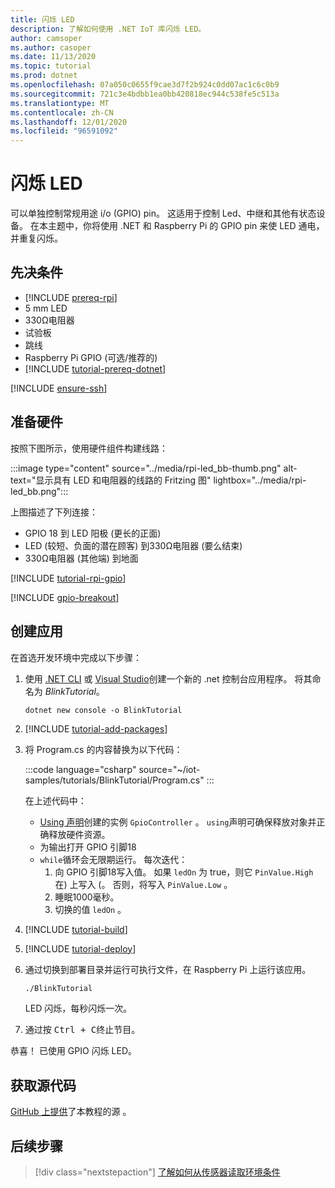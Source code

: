 ```yaml
---
title: 闪烁 LED
description: 了解如何使用 .NET IoT 库闪烁 LED。
author: camsoper
ms.author: casoper
ms.date: 11/13/2020
ms.topic: tutorial
ms.prod: dotnet
ms.openlocfilehash: 07a050c0655f9cae3d7f2b924c0dd07ac1c6c0b9
ms.sourcegitcommit: 721c3e4bdbb1ea0bb420818ec944c538fe5c513a
ms.translationtype: MT
ms.contentlocale: zh-CN
ms.lasthandoff: 12/01/2020
ms.locfileid: "96591092"
---
```

# <a name="blink-an-led"></a>闪烁 LED

可以单独控制常规用途 i/o (GPIO) pin。 这适用于控制 Led、中继和其他有状态设备。 在本主题中，你将使用 .NET 和 Raspberry Pi 的 GPIO pin 来使 LED 通电，并重复闪烁。

## <a name="prerequisites"></a>先决条件

- [!INCLUDE [prereq-rpi](../includes/prereq-rpi.md)]
- 5 mm LED
- 330Ω电阻器
- 试验板
- 跳线
- Raspberry Pi GPIO (可选/推荐的) 
- [!INCLUDE [tutorial-prereq-dotnet](../includes/tutorial-prereq-dotnet.md)]

[!INCLUDE [ensure-ssh](../includes/ensure-ssh.md)]

## <a name="prepare-the-hardware"></a>准备硬件

按照下图所示，使用硬件组件构建线路：

:::image type="content" source="../media/rpi-led_bb-thumb.png" alt-text="显示具有 LED 和电阻器的线路的 Fritzing 图" lightbox="../media/rpi-led_bb.png":::

上图描述了下列连接：

- GPIO 18 到 LED 阳极 (更长的正面) 
- LED (较短、负面的潜在顾客) 到330Ω电阻器 (要么结束) 
- 330Ω电阻器 (其他端) 到地面

[!INCLUDE [tutorial-rpi-gpio](../includes/tutorial-rpi-gpio.md)]

[!INCLUDE [gpio-breakout](../includes/gpio-breakout.md)]

## <a name="create-the-app"></a>创建应用

在首选开发环境中完成以下步骤：

1. 使用 [.NET CLI](../../core/tools/dotnet-new.md) 或 [Visual Studio](../../core/tutorials/with-visual-studio.md)创建一个新的 .net 控制台应用程序。 将其命名为 *BlinkTutorial*。

    ```dotnetcli
    dotnet new console -o BlinkTutorial
    ```

1. [!INCLUDE [tutorial-add-packages](../includes/tutorial-add-packages.md)]
1. 将 Program.cs 的内容替换为以下代码：

    :::code language="csharp" source="~/iot-samples/tutorials/BlinkTutorial/Program.cs" :::

    在上述代码中：

    - [Using 声明](../../csharp/whats-new/csharp-8.md#using-declarations)创建的实例 `GpioController` 。 `using`声明可确保释放对象并正确释放硬件资源。
    - 为输出打开 GPIO 引脚18
    - `while`循环会无限期运行。 每次迭代：
        1. 向 GPIO 引脚18写入值。 如果 `ledOn` 为 true，则它 `PinValue.High` 在) 上写入 (。 否则，将写入 `PinValue.Low` 。
        1. 睡眠1000毫秒。
        1. 切换的值 `ledOn` 。

1. [!INCLUDE [tutorial-build](../includes/tutorial-build.md)]
1. [!INCLUDE [tutorial-deploy](../includes/tutorial-deploy.md)]
1. 通过切换到部署目录并运行可执行文件，在 Raspberry Pi 上运行该应用。

    ```bash
    ./BlinkTutorial
    ```

    LED 闪烁，每秒闪烁一次。

1. 通过按 <kbd>Ctrl + C</kbd>终止节目。

恭喜！ 已使用 GPIO 闪烁 LED。

## <a name="get-the-source-code"></a>获取源代码

[GitHub 上提供](https://github.com/MicrosoftDocs/dotnet-iot-assets/tree/master/tutorials/BlinkTutorial)了本教程的源 <span class="docon docon-navigate-external x-hidden-focus"></span> 。

## <a name="next-steps"></a>后续步骤

> [!div class="nextstepaction"]
> [了解如何从传感器读取环境条件](../tutorials/temp-sensor.md)

